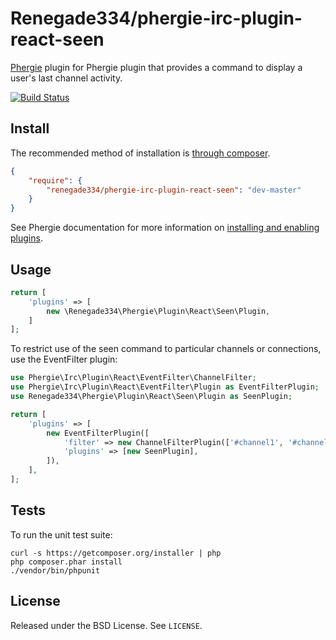 # Renegade334/phergie-irc-plugin-react-seen

[Phergie](http://github.com/phergie/phergie-irc-bot-react/) plugin for Phergie plugin that provides a command to display a user's last channel activity.

[![Build Status](https://secure.travis-ci.org/Renegade334/phergie-irc-plugin-react-seen.png?branch=master)](http://travis-ci.org/Renegade334/phergie-irc-plugin-react-seen)

## Install

The recommended method of installation is [through composer](http://getcomposer.org).

```JSON
{
    "require": {
        "renegade334/phergie-irc-plugin-react-seen": "dev-master"
    }
}
```

See Phergie documentation for more information on
[installing and enabling plugins](https://github.com/phergie/phergie-irc-bot-react/wiki/Usage#plugins).

## Usage

```php
return [
    'plugins' => [
        new \Renegade334\Phergie\Plugin\React\Seen\Plugin,
    ]
];
```

To restrict use of the seen command to particular channels or connections, use the EventFilter plugin:

```php
use Phergie\Irc\Plugin\React\EventFilter\ChannelFilter;
use Phergie\Irc\Plugin\React\EventFilter\Plugin as EventFilterPlugin;
use Renegade334\Phergie\Plugin\React\Seen\Plugin as SeenPlugin;

return [
    'plugins' => [
        new EventFilterPlugin([
            'filter' => new ChannelFilterPlugin(['#channel1', '#channel2']),
            'plugins' => [new SeenPlugin],
        ]),
    ],
];
```

## Tests

To run the unit test suite:

```
curl -s https://getcomposer.org/installer | php
php composer.phar install
./vendor/bin/phpunit
```

## License

Released under the BSD License. See `LICENSE`.
